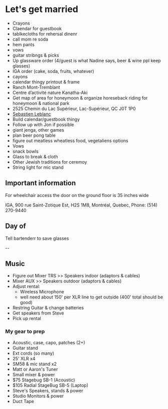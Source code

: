 # Let's get married

- Crayons
- Claendar for guestbook
- tablkecloths for rehersal dinenr
- call mom re soda
- hem pants
- vows
- guitar stribngs & picks
- Up glassware order (4/guest is what Nadine says, beer & wine ppl keep glasses)
- IGA order (cake, soda, fruits, whatever)
- cayons
- calendar thingy printout & frame
- Ranch Mont-Tremblant
- Centre d’activité nature Kanatha-Aki
- Get map of area for honeymoon & organize horeseback riding for honeymoon & national park
- 2525 Chemin du Lac Supérieur, Lac-Supérieur, QC J0T 1P0
- [Sebastien Leblanc](https://www.facebook.com/profile.php?id=100006772900393)
- Build calendar/guestbook thingy
- Follow up with Jon if possible
- giant jenga, other games
- plan beer pong table
- figure out meatless wheatless food, vegetaliens options
- Vows
- snack bowls
- Glass to break & cloth
- Other Jewish traditions for ceremoy
- String light for mic stand

## Important information

For wheelchair access the door on the ground floor is 35 inches wide

IGA, 900 rue Saint-Zotique Est, H2S 1M8, Montréal, Quebec, Phone: (514) 270-9440

## Day of

Tell bartenderr to save glasses

--

## Music

- Figure out Mixer TRS >> Speakers indoor (adaptors & cables)
- Mixer AUX >> Speakers outdoor (adaptors & cables)
- Adjust rental:
  - Wireless Microphone
  - well need about 150' per XLR line to get outside (400' total should be good)
- Restring Guitar & change batteries
- Get speakers from Steve
- Pick up rental

### My gear to prep

- Acoustic, case, capo, patches (2+)
- Guitar stand
- Ext cords (so many)
- 25' XLR x4
- SM58 & mic stand x2
- Matt or Aaron's Tuner
- Small mixer & power
- $75 Stagebug SB-1 (Acoustic)
- $105 Radial StageBug SB-5 (Laptop)
- Steve's Speakers, stands & power
- Studio Monitors & power
- Duct Tape
